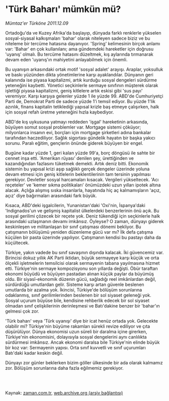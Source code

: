 # 'Türk Baharı' mümkün mü?

*Mümtaz'er Türköne 2011.12.09*

<td class="columnist-detail">
<p>Ortadoğu'da ve Kuzey Afrika'da başlayıp, dünyada farklı renklerle yükselen sosyal-siyasal kalkışmaları 'bahar' olarak niteleyen sadece biziz ve bu niteleme bir tercüme hatasına dayanıyor. 'Spring' kelimesinin birçok anlamı var: 'Bahar' en çok kullanılanı; ama gündemdeki hareketler için doğrusu 'uyanış' olmalı. Bu tercüme hatasını düzeltmek, kış aylarında tırmanarak devam eden 'uyanış'ın mahiyetini anlayabilmek için önemli.</p>
<p>
<div id="haberMetinDiv">
<p>Bu uyanışın arkasındaki ortak motif 'sosyal adalet' arayışı. Araplar, yoksulluk ve baskı yüzünden dikta yönetimlerine karşı ayaklandılar. Dünyanın geri kalanında ise piyasa kapitalizmi, artık kurduğu sosyal dengeleri sürdürme yeteneğini kaybetti. Yönetici seçkinlerle sermaye sınıfının müşterek olarak işlettiği piyasa kapitalizmi, geniş kitlelere artık eskisi gibi 'sus payı' veremiyor. Karşı karşıya gelenler yüzde 1 ile yüzde 99. ABD'de Cumhuriyetçi Parti de, Demokrat Parti de sadece yüzde 1'i temsil ediyor. Bu yüzde 1'lik azınlık, finans kapitalin tetiklediği yapısal krizle baş etmeye çalışırken, halk için sosyal refah üretme yeteneğini hızla kaybediyor.
<p>ABD'de kış uykusuna yatmayı reddeden 'işgal' hareketinin arkasında, büyüyen somut sosyal problemler var. Mortgage sistemi çöküyor; milyonlarca insanın evi, borçları için mortgage şirketleri adına bankalar tarafından haczediliyor. Sağlık sigortası gündelik hayatın bir başka yakıcı sorunu. Paralı eğitim, gençlerin önünde giderek büyüyen bir engel.
<p>Bugüne kadar yüzde 1, geri kalan yüzde 99'a, borç döngüsü ile sahte bir cennet inşa etti. 'Amerikan rüyası' denilen şey, ürettiğinden ve kazandığından fazlasını tüketmek demekti. Artık deniz bitti. Ekonomik sistemin bu yapısal krizi aşıp sağlıklı gerçek dengeler üzerinde yoluna devam etmesi için geniş kitlelerin beklentilerinin tam tersinin yapılması gerekiyor. Devletler sosyal harcamaları kısacak. Vergileri yükseltecek. 'Acı reçeteler' ve 'kemer sıkma politikaları' önümüzdeki uzun yılları ipotek altına alacak. Açlığa alışmış sıska insanlarla, hayatında hiç aç kalmamışların 'açız, açız' diye bağırmaları arasındaki fark büyük.
<p>Kısaca, ABD'deki işgalcilerin, Yunanistan'daki 'Oxi'nin, İspanya'daki 'Indignados'un ve gelişmiş kapitalist ülkelerdeki benzerlerinin önü açık. Bu sosyal gerilimi çözecek bir reçete yok. Deniz tükendiği için seçkinlerle halk arasındaki uzlaşmanın devamı imkânsız. Öyleyse? O zaman, dünyayı giderek keskinleşen ve militanlaşan bir sınıf çatışması dönemi bekliyor. Bu çatışmanın bölüşümü yeniden düzenleme gücü var mı? İlk defa çatışma küçülen bir pasta üzerinde yapılıyor. Çatışmanın kendisi bu pastayı daha da küçültecek.
<p>Türkiye, yakın vadede bu sınıf savaşının dışında kalacak. İki güvencemiz var. Birincisi dokuz yıllık AK Parti iktidarı, büyük sermayeye karşı küçük ve orta ölçekli işletmelerin temsilcisi olarak sermayenin tabana yayılmasına hizmet etti. Türkiye'nin sermaye kompozisyonu son yıllarda değişti. Öbür taraftan ekonomi büyüdü ve büyüyen pastadan alınan küçük paylar da büyümüş oldu. Bir siyasî-ekonomik düzenin gücü, sağladığı reel imkânlardan değil, sürdürdüğü umutlardan gelir. Sisteme karşı artan güvenle beslenen umutlarda bir azalma yok. İkincisi, Türkiye'de bölüşüm sorunlarına odaklanmış, sınıf gerilimlerinden beslenen bir sol siyaset geleneği yok. Sosyal uçurum büyüse bile, kendisine rehberlik edecek bir sol siyaset olmadan sınıf çelişkilerinin derinleşmesi ve Batı'dakine benzer bir 'bahar'ın gelmesi çok zor.
<p>'Türk baharı' veya 'Türk uyanışı' diye bir icat henüz ortada yok. Gelecekte olabilir mi? Türkiye'nin büyüme rakamları sürekli revize ediliyor ve çıta düşürülüyor. Dünya ekonomisi uzun süreli bir daralma içine girerken, Türkiye'nin ekonomisini, dolayısıyla sosyal dengelerini aynı canlılıkta sürdürmesi imkânsız. Ancak ekonomi daralsa bile Türkiye'nin elinde büyük bir koz var: Sermayenin yapısı. Orta sınıf kuvvetli ve sınıf uçurumları Batı'daki kadar keskin değil.
<p>Dünyayı zor günler beklerken bizim göller ülkesinde bir ada olarak kalmamız zor. Bölüşüm sorunlarına daha fazla eğilmemiz gerekiyor.</p></p></p></p></p></p></p></div>
</p>


<p><br>
		 </br></p></td>

Kaynak: [zaman.com.tr](http://zaman.com.tr/yazar.do?yazino=1212286), [web.archive.org (arşiv bağlantısı)](http://web.archive.org/web/20120110045904/http://www.zaman.com.tr:80/yazar.do?yazino=1212286)
